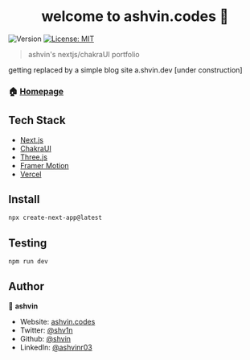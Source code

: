 <h1 align="center">welcome to ashvin.codes 👋</h1>
<p>
  <img alt="Version" src="https://img.shields.io/badge/version-1.0.0-blue.svg?cacheSeconds=2592000" />
  <a href="#" target="_blank">
    <img alt="License: MIT" src="https://img.shields.io/badge/License-MIT-yellow.svg" />
  </a>
</p>

> ashvin's nextjs/chakraUI portfolio

getting replaced by a simple blog site a.shvin.dev [under construction]

### 🏠 [Homepage](https://ashvin.codes)

## Tech Stack
* [Next.js](https://nextjs.org)
* [ChakraUI](https://chakra-ui.com)
* [Three.js](https://threejs.org)
* [Framer Motion](https://framer.com/motion)
* [Vercel](https://vercel.com)
  
## Install

```sh
npx create-next-app@latest
```

## Testing

```sh
npm run dev
```

## Author

👤 **ashvin**

* Website: [ashvin.codes](https://ashvin.codes)
* Twitter: [@shv1n](https://twitter.com/shv1n)
* Github: [@shvin](https://github.com/shvin)
* LinkedIn: [@ashvinr03](https://linkedin.com/in/ashvinr03)

